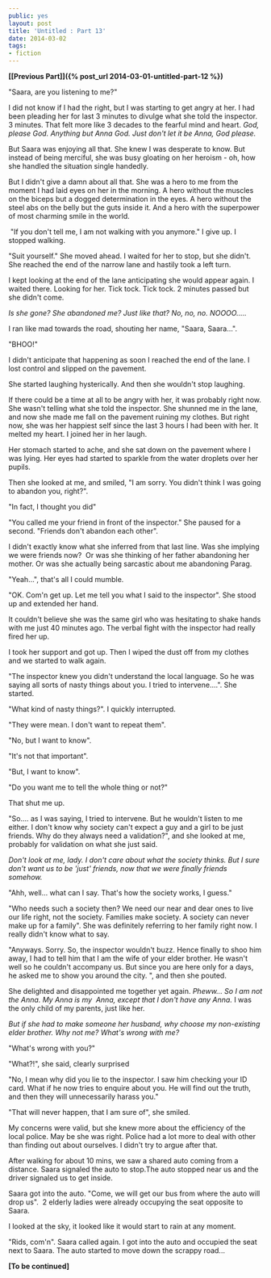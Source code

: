 ```yaml
---
public: yes
layout: post
title: 'Untitled : Part 13'
date: 2014-03-02
tags:
- fiction
---
```


**[\[Previous Part\]]({% post_url 2014-03-01-untitled-part-12 %})**

"Saara, are you listening to me?"

I did not know if I had the right, but I was starting to get angry at her. I had been pleading her for last 3 minutes to divulge what she told the inspector. 3 minutes. That felt more like 3 decades to the fearful mind and heart. _God, please God. Anything but Anna God. Just don't let it be Anna, God please._

But Saara was enjoying all that. She knew I was desperate to know. But instead of being merciful, she was busy gloating on her heroism - oh, how she handled the situation single handedly. 

But I didn't give a damn about all that. She was a hero to me from the moment I had laid eyes on her in the morning. A hero without the muscles on the biceps but a dogged determination in the eyes. A hero without the steel abs on the belly but the guts inside it. And a hero with the superpower of most charming smile in the world.

 "If you don't tell me, I am not walking with you anymore." I give up. I stopped walking.

"Suit yourself." She moved ahead. I waited for her to stop, but she didn't. She reached the end of the narrow lane and hastily took a left turn.

I kept looking at the end of the lane anticipating she would appear again. I waited there. Looking for her. Tick tock. Tick tock. 2 minutes passed but she didn't come.

_Is she gone? She abandoned me? Just like that? No, no, no. NOOOO....._ 

I ran like mad towards the road, shouting her name, "Saara, Saara...".

"BHOO!"

I didn't anticipate that happening as soon I reached the end of the lane. I lost control and slipped on the pavement. 

She started laughing hysterically. And then she wouldn't stop laughing. 

If there could be a time at all to be angry with her, it was probably right now. She wasn't telling what she told the inspector. She shunned me in the lane, and now she made me fall on the pavement ruining my clothes. But right now, she was her happiest self since the last 3 hours I had been with her. It melted my heart. I joined her in her laugh.

Her stomach started to ache, and she sat down on the pavement where I was lying. Her eyes had started to sparkle from the water droplets over her pupils. 

Then she looked at me, and smiled, "I am sorry. You didn't think I was going to abandon you, right?".

"In fact, I thought you did"

"You called me your friend in front of the inspector." She paused for a second. "Friends don't abandon each other".

I didn't exactly know what she inferred from that last line. Was she implying we were friends now?  Or was she thinking of her father abandoning her mother. Or was she actually being sarcastic about me abandoning Parag. 

"Yeah...", that's all I could mumble.

"OK. Com'n get up. Let me tell you what I said to the inspector". She stood up and extended her hand. 

It couldn't believe she was the same girl who was hesitating to shake hands with me just 40 minutes ago. The verbal fight with the inspector had really fired her up. 

I took her support and got up. Then I wiped the dust off from my clothes and we started to walk again.

"The inspector knew you didn't understand the local language. So he was saying all sorts of nasty things about you. I tried to intervene....". She started. 

"What kind of nasty things?". I quickly interrupted. 

"They were mean. I don't want to repeat them".

"No, but I want to know".

"It's not that important".

"But, I want to know".

"Do you want me to tell the whole thing or not?"

That shut me up.

"So.... as I was saying, I tried to intervene. But he wouldn't listen to me either. I don't know why society can't expect a guy and a girl to be just friends. Why do they always need a validation?", and she looked at me, probably for validation on what she just said.

_Don't look at me, lady. I don't care about what the society thinks. But I sure don't want us to be 'just' friends, now that we were finally friends somehow._ 

"Ahh, well... what can I say. That's how the society works, I guess."

"Who needs such a society then? We need our near and dear ones to live our life right, not the society. Families make society. A society can never make up for a family". She was definitely referring to her family right now. I really didn't know what to say.

"Anyways. Sorry. So, the inspector wouldn't buzz. Hence finally to shoo him away, I had to tell him that I am the wife of your elder brother. He wasn't well so he couldn't accompany us. But since you are here only for a days, he asked me to show you around the city. ", and then she pouted.

She delighted and disappointed me together yet again. _Pheww... So I am not the Anna. My Anna is my  Anna, except that I don't have any Anna._ I was the only child of my parents, just like her. 

_But if she had to make someone her husband, why choose my non-existing elder brother. Why not me? What's wrong with me?_

"What's wrong with you?"

"What?!", she said, clearly surprised

"No, I mean why did you lie to the inspector. I saw him checking your ID card. What if he now tries to enquire about you. He will find out the truth, and then they will unnecessarily harass you."

"That will never happen, that I am sure of", she smiled.

My concerns were valid, but she knew more about the efficiency of the local police. May be she was right. Police had a lot more to deal with other than finding out about ourselves. I didn't try to argue after that.

After walking for about 10 mins, we saw a shared auto coming from a distance. Saara signaled the auto to stop.The auto stopped near us and the driver signaled us to get inside. 

Saara got into the auto. "Come, we will get our bus from where the auto will drop us".  2 elderly ladies were already occupying the seat opposite to Saara.

I looked at the sky, it looked like it would start to rain at any moment.

"Rids, com'n". Saara called again. I got into the auto and occupied the seat next to Saara. The auto started to move down the scrappy road...

**\[To be continued\]**
